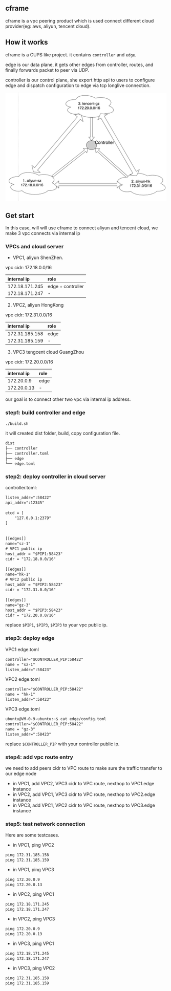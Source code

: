 ## cframe
cframe is a vpc peering product which is used connect different cloud provider(eg: aws, aliyun, tencent cloud).

## How it works
cframe is a CUPS like project. it contains `controller` and `edge`.

edge is our data plane, it gets other edges from controller, routes, and finally forwards packet to peer via UDP.

controller is our control plane, she export http api to users to configure edge and dispatch configuration to edge via tcp longlive connection.

![doc/images/cframe1.0.0](doc/images/cframe1.1.0.jpg)

## Get start
In this case, will will use cframe to connect aliyun and tencent cloud, we make 3 vpc connects via internal ip

### VPCs and cloud server
- VPC1, aliyun ShenZhen.

vpc cidr: 172.18.0.0/16

| internal ip | role |
|:--| :-- |
| 172.18.171.245 | edge + controller|
| 172.18.171.247 | - |

2. VPC2, aliyun HongKong

vpc cidr: 172.31.0.0/16

| internal ip| role |
|:--|:--|
| 172.31.185.158 | edge |
| 172.31.185.159 | - |

3. VPC3 tengcent cloud GuangZhou

vpc cidr: 172.20.0.0/16

| internal ip | role |
|:--|:--|
| 172.20.0.9  | edge |
| 172.20.0.13 | - |

our goal is to connect other two vpc via internal ip address. 

### step1: build controller and edge

```
./build.sh
```

it will created dist folder, build, copy configuration file.

```
dist
├── controller
├── controller.toml
├── edge
└── edge.toml
```

### step2: deploy controller in cloud server

controller.toml:

```
listen_addr=":58422"
api_addr=":12345"

etcd = [
    "127.0.0.1:2379"
]


[[edges]]
name="sz-1"
# VPC1 public ip
host_addr = "$PIP1:58423"
cidr = "172.18.0.0/16"

[[edges]]
name="hk-1"
# VPC2 public ip
host_addr = "$PIP2:58423"
cidr = "172.31.0.0/16"

[[edges]]
name="gz-3"
host_addr = "$PIP3:58423"
cidr = "172.20.0.0/16"
```

replace `$PIP1`, `$PIP3`, `$PIP3` to your vpc public ip.

### step3: deploy edge

VPC1 edge.toml

```
controller="$CONTROLLER_PIP:58422"
name = "sz-1"
listen_addr=":58423"

```

VPC2 edge.toml

```
controller="$CONTROLLER_PIP:58422"
name = "hk-1"
listen_addr=":58423"
```

VPC3 edge.toml

```
ubuntu@VM-0-9-ubuntu:~$ cat edge/config.toml 
controller="$CONTROLLER_PIP:58422"
name = "gz-3"
listen_addr=":58423"
```

replace `$CONTROLLER_PIP` with your controller public ip.

### step4: add vpc route entry

we need to add peers cidr to VPC route to make sure the traffic transfer to our edge node

- in VPC1, add VPC2, VPC3 cidr to VPC route, nexthop to VPC1.edge instance
- in VPC2, add VPC1, VPC3 cidr to VPC route, nexthop to VPC2.edge instance
- in VPC3, add VPC1, VPC2 cidr to VPC route, nexthop to VPC3.edge instance

### step5: test network connection
Here are some testcases.

- in VPC1, ping VPC2

```
ping 172.31.185.158
ping 172.31.185.159
```

- in VPC1, ping VPC3

```
ping 172.20.0.9
ping 172.20.0.13
```

- in VPC2, ping VPC1

```
ping 172.18.171.245
ping 172.18.171.247
```

- in VPC2, ping VPC3

```
ping 172.20.0.9
ping 172.20.0.13
```

- in VPC3, ping VPC1

```
ping 172.18.171.245
ping 172.18.171.247
```

- in VPC3, ping VPC2

```
ping 172.31.185.158
ping 172.31.185.159
```
